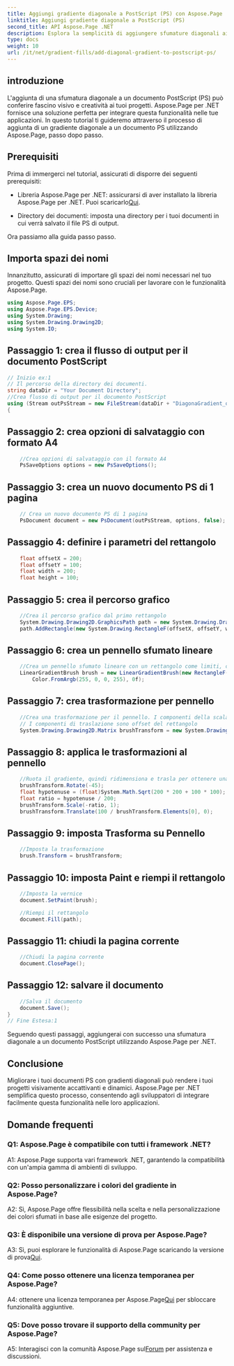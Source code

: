 ```yaml
---
title: Aggiungi gradiente diagonale a PostScript (PS) con Aspose.Page .NET
linktitle: Aggiungi gradiente diagonale a PostScript (PS)
second_title: API Aspose.Page .NET
description: Esplora la semplicità di aggiungere sfumature diagonali ai documenti PostScript in .NET con Aspose.Page. Migliora i tuoi progetti con elementi visivi dinamici.
type: docs
weight: 10
url: /it/net/gradient-fills/add-diagonal-gradient-to-postscript-ps/
---
```

## introduzione

L'aggiunta di una sfumatura diagonale a un documento PostScript (PS) può conferire fascino visivo e creatività ai tuoi progetti. Aspose.Page per .NET fornisce una soluzione perfetta per integrare questa funzionalità nelle tue applicazioni. In questo tutorial ti guideremo attraverso il processo di aggiunta di un gradiente diagonale a un documento PS utilizzando Aspose.Page, passo dopo passo.

## Prerequisiti

Prima di immergerci nel tutorial, assicurati di disporre dei seguenti prerequisiti:

-  Libreria Aspose.Page per .NET: assicurarsi di aver installato la libreria Aspose.Page per .NET. Puoi scaricarlo[Qui](https://releases.aspose.com/page/net/).

- Directory dei documenti: imposta una directory per i tuoi documenti in cui verrà salvato il file PS di output.

Ora passiamo alla guida passo passo.

## Importa spazi dei nomi

Innanzitutto, assicurati di importare gli spazi dei nomi necessari nel tuo progetto. Questi spazi dei nomi sono cruciali per lavorare con le funzionalità Aspose.Page.

```csharp
using Aspose.Page.EPS;
using Aspose.Page.EPS.Device;
using System.Drawing;
using System.Drawing.Drawing2D;
using System.IO;
```

## Passaggio 1: crea il flusso di output per il documento PostScript

```csharp
// Inizio ex:1
// Il percorso della directory dei documenti.
string dataDir = "Your Document Directory";
//Crea flusso di output per il documento PostScript
using (Stream outPsStream = new FileStream(dataDir + "DiagonaGradient_outPS.ps", FileMode.Create))
{
```

## Passaggio 2: crea opzioni di salvataggio con formato A4

```csharp
	//Crea opzioni di salvataggio con il formato A4
	PsSaveOptions options = new PsSaveOptions();
```

## Passaggio 3: crea un nuovo documento PS di 1 pagina

```csharp
	// Crea un nuovo documento PS di 1 pagina
	PsDocument document = new PsDocument(outPsStream, options, false);
```

## Passaggio 4: definire i parametri del rettangolo

```csharp
	float offsetX = 200;
	float offsetY = 100;
	float width = 200;
	float height = 100;
```

## Passaggio 5: crea il percorso grafico

```csharp
	//Crea il percorso grafico dal primo rettangolo
	System.Drawing.Drawing2D.GraphicsPath path = new System.Drawing.Drawing2D.GraphicsPath();
	path.AddRectangle(new System.Drawing.RectangleF(offsetX, offsetY, width, height));
```

## Passaggio 6: crea un pennello sfumato lineare

```csharp
	//Crea un pennello sfumato lineare con un rettangolo come limiti, colori iniziali e finali
	LinearGradientBrush brush = new LinearGradientBrush(new RectangleF(0, 0, width, height), Color.FromArgb(255, 255, 0, 0),
		Color.FromArgb(255, 0, 0, 255), 0f);
```

## Passaggio 7: crea trasformazione per pennello

```csharp
	//Crea una trasformazione per il pennello. I componenti della scala X e Y devono essere uguali rispettivamente alla larghezza e all'altezza del rettangolo.
	// I componenti di traslazione sono offset del rettangolo
	System.Drawing.Drawing2D.Matrix brushTransform = new System.Drawing.Drawing2D.Matrix(width, 0, 0, height, offsetX, offsetY);
```

## Passaggio 8: applica le trasformazioni al pennello

```csharp
	//Ruota il gradiente, quindi ridimensiona e trasla per ottenere una transizione di colore visibile nel rettangolo richiesto
	brushTransform.Rotate(-45);
	float hypotenuse = (float)System.Math.Sqrt(200 * 200 + 100 * 100);
	float ratio = hypotenuse / 200;
	brushTransform.Scale(-ratio, 1);
	brushTransform.Translate(100 / brushTransform.Elements[0], 0);
```

## Passaggio 9: imposta Trasforma su Pennello

```csharp
	//Imposta la trasformazione
	brush.Transform = brushTransform;
```

## Passaggio 10: imposta Paint e riempi il rettangolo

```csharp
	//Imposta la vernice
	document.SetPaint(brush);

	//Riempi il rettangolo
	document.Fill(path);
```

## Passaggio 11: chiudi la pagina corrente

```csharp
	//Chiudi la pagina corrente
	document.ClosePage();
```

## Passaggio 12: salvare il documento

```csharp
	//Salva il documento
	document.Save();
}
// Fine Estesa:1
```

Seguendo questi passaggi, aggiungerai con successo una sfumatura diagonale a un documento PostScript utilizzando Aspose.Page per .NET.

## Conclusione

Migliorare i tuoi documenti PS con gradienti diagonali può rendere i tuoi progetti visivamente accattivanti e dinamici. Aspose.Page per .NET semplifica questo processo, consentendo agli sviluppatori di integrare facilmente questa funzionalità nelle loro applicazioni.

## Domande frequenti

### Q1: Aspose.Page è compatibile con tutti i framework .NET?

A1: Aspose.Page supporta vari framework .NET, garantendo la compatibilità con un'ampia gamma di ambienti di sviluppo.

### Q2: Posso personalizzare i colori del gradiente in Aspose.Page?

A2: Sì, Aspose.Page offre flessibilità nella scelta e nella personalizzazione dei colori sfumati in base alle esigenze del progetto.

### Q3: È disponibile una versione di prova per Aspose.Page?

 A3: Sì, puoi esplorare le funzionalità di Aspose.Page scaricando la versione di prova[Qui](https://releases.aspose.com/).

### Q4: Come posso ottenere una licenza temporanea per Aspose.Page?

 A4: ottenere una licenza temporanea per Aspose.Page[Qui](https://purchase.aspose.com/temporary-license/) per sbloccare funzionalità aggiuntive.

### Q5: Dove posso trovare il supporto della community per Aspose.Page?

 A5: Interagisci con la comunità Aspose.Page sul[Forum](https://forum.aspose.com/c/page/39) per assistenza e discussioni.